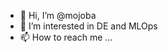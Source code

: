 - 👋 Hi, I’m @mojoba
- 👀 I’m interested in DE and MLOps
- 📫 How to reach me ...

<!---
mojoba/mojoba is a ✨ special ✨ repository because its `README.md` (this file) appears on your GitHub profile.
You can click the Preview link to take a look at your changes.
--->
